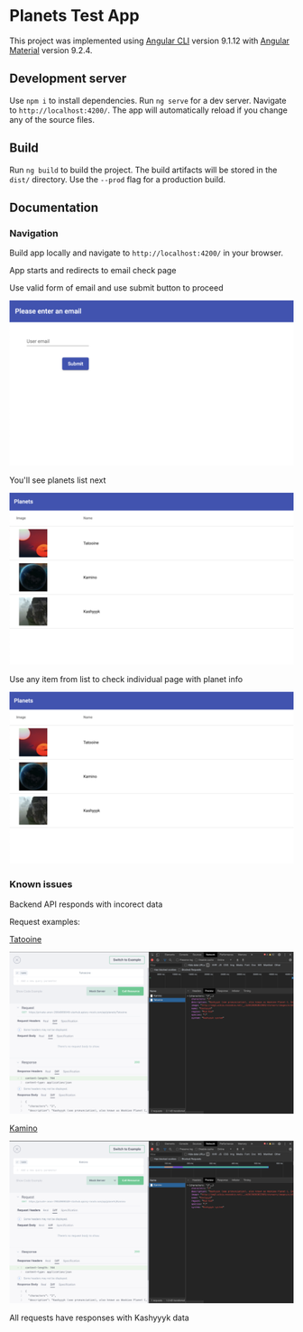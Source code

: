 # Planets Test App

This project was implemented using [Angular CLI](https://github.com/angular/angular-cli) version 9.1.12 with [Angular Material](https://material.angular.io/) version 9.2.4.

## Development server

Use `npm i` to install dependencies. Run `ng serve` for a dev server. Navigate to `http://localhost:4200/`. The app will automatically reload if you change any of the source files.

## Build

Run `ng build` to build the project. The build artifacts will be stored in the `dist/` directory. Use the `--prod` flag for a production build.

## Documentation

### Navigation

Build app locally and navigate to `http://localhost:4200/` in your browser.

App starts and redirects to email check page

Use valid form of email and use submit button to proceed

![Alt text](./src/assets/screenshots/email.png "Email validation")

You'll see planets list next

![Alt text](./src/assets/screenshots/list.png "Planets list")

Use any item from list to check individual page with planet info

![Alt text](./src/assets/screenshots/list.png "Planet info")


### Known issues 

Backend API responds with incorect data 

Request examples: 

[Tatooine](https://private-anon-290d969049-starhub.apiary-mock.com/api/planets/Tatooine)

![Alt text](./src/assets/screenshots/req1.png "Tatooine")

[Kamino](https://private-anon-290d969049-starhub.apiary-mock.com/api/planets/Kamino)

![Alt text](./src/assets/screenshots/req2.png "Kamino")

All requests have responses with Kashyyyk data